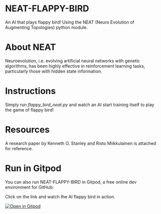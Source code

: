 
# NEAT-FLAPPY-BIRD
An AI that plays flappy bird! Using the NEAT (Neuro Evolution of Augmenting Topologies) python module.

# About NEAT
Neuroevolution, i.e. evolving artificial neural networks with genetic algorithms, has been highly effective in reinforcement learning tasks, particularly those with hidden state information.

# Instructions
Simply run *flappy_bird_neat.py* and watch an AI start training itself to play the game of flappy bird!

# Resources
A research paper by Kenneth O. Stanley and Risto Miikkulainen is attached for reference.

# Run in Gitpod

You can also run NEAT-FLAPPY-BIRD in Gitpod, a free online dev environment for GitHub:

Click on the link and watch the AI flappy bird in action.

[![Open in Gitpod](https://gitpod.io/button/open-in-gitpod.svg)](https://gitpod.io/#https://github.com/rudrajit1729/NEAT-FLAPPY-BIRD/blob/master/flappy_bird_neat.py)
